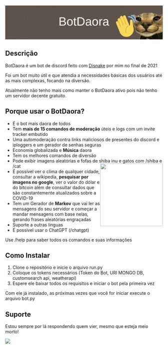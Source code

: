 ![BotDaora](BotDaora.gif)
## Descrição
BotDaora é um bot de discord feito com [Disnake](https://github.com/DisnakeDev/disnake) por mim no final de 2021

Foi um bot muito útil e que atendia a necessidades básicas dos usuários até as mais complexas, focando na diversão.

Atualmente não tenho mais como manter o BotDaora ativo pois não tenho um servidor decente gratuito.

## Porque usar o BotDaora?
* É o bot mais daora de todos
* Tem __mais de 15 comandos de moderação__ úteis e logs com um invite tracker embutido
* Uma automoderação contra links maliciosos de presentes do discord e iploggers e um gerador de senhas seguras
* Economia globalizada e __Música__ daora
* Tem os melhores comandos de diversão
* Pode exibir imagens aleatórias e fofas de shiba inu e gatos com /shiba e /cat <img align="right" width="200" height="200" src="media\caracal2.gif">
* É possível ver o clima de qualquer cidade, consultar a wikipedia, __pesquisar por imagens no google__, ver o valor do dólar e do bitcoin além de consultar dados que são constantemente atualizados sobre a COVID-19
* Tem um Gerador de __Markov__ que vai ler as mensagens do seu servidor e começar a mandar mensagens com base nelas, gerando frases aleatórias engraçadas
* Suporte a outras línguas
* É possivel usar o ChatGPT (/chatgpt)

Use /help para saber todos os comandos e suas informações



## Como Instalar
1. Clone o repositório e inicie o arquivo run.py
2. Coloque os tokens necessários (Token do Bot, URI MONGO DB, customsearch api, weatherapi)
3. Espere ele baixar todos os requisitos e iniciar o bot pela primeira vez

Com ele já instalado, as próximas vezes que você for iniciar execute o arquivo bot.py

## Suporte
Estou sempre por lá respondendo quem vier, mesmo que esteja meio morto!

[![](https://dcbadge.limes.pink/api/server/https://discord.gg/6p5db3FEqb)](https://discord.gg/6p5db3FEqb)
